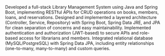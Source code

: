 Developed a full-stack Library Management System using Java and Spring Boot, implementing RESTful APIs for CRUD operations on books, members, loans, and reservations.
Designed and implemented a layered architecture (Controller, Service, Repository) with Spring Boot, Spring Data JRE, and JPA for clean separation of concerns and easy maintainability.
Implemented authentication and authorization (JWT-based) to secure APIs and role-based access for librarians and members.
Integrated relational database (MySQL/PostgreSQL) with Spring Data JPA, including entity relationships (one-to-many, many-to-many) and custom queries.
